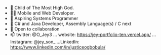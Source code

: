 - 🤴 Child of The Most High God.
- 👨‍💻 Mobile and Web Developer.
- 👀 Aspiring Systems Programmer
- 🌱 C# and Java Developer, Assembly Language(s) / C next
- 💞️ Open to collaboration
- 📫 twitter: @O_Jey3 ... website: https://jey-portfolio-ten.vercel.app/ ... Instagram: @jey_son_ ...LinkedIn: https://www.linkedin.com/in/justiceogbobula/ 

<!---
Jaeson-gram/Jaeson-gram is a ✨ special ✨ repository because its `README.md` (this file) appears on your GitHub profile.
You can click the Preview link to take a look at your changes.
--->
